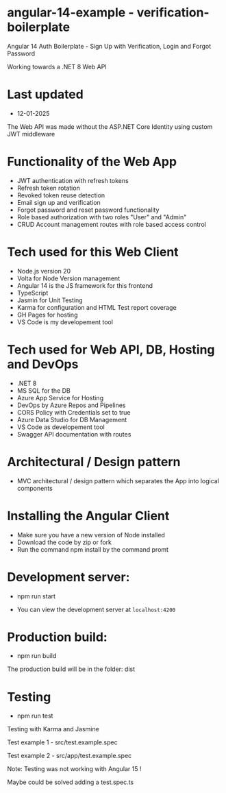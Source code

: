 # angular-14-example - verification-boilerplate

Angular 14 Auth Boilerplate - Sign Up with Verification, Login and Forgot Password

Working towards a .NET 8 Web API

# Last updated

- 12-01-2025

The Web API was made without the ASP.NET Core Identity using custom JWT middleware

# Functionality of the Web App

- JWT authentication with refresh tokens
- Refresh token rotation
- Revoked token reuse detection
- Email sign up and verification
- Forgot password and reset password functionality
- Role based authorization with two roles "User" and "Admin"
- CRUD Account management routes with role based access control

# Tech used for this Web Client

- Node.js version 20
- Volta for Node Version management
- Angular 14 is the JS framework for this frontend
- TypeScript
- Jasmin for Unit Testing
- Karma for configuration and HTML Test report coverage
- GH Pages for hosting
- VS Code is my developement tool

# Tech used for Web API, DB, Hosting and DevOps

- .NET 8
- MS SQL for the DB
- Azure App Service for Hosting
- DevOps by Azure Repos and Pipelines
- CORS Policy with Credentials set to true
- Azure Data Studio for DB Management
- VS Code as developement tool
- Swagger API documentation with routes

# Architectural / Design pattern

- MVC architectural / design pattern which separates the App into logical components 

# Installing the Angular Client

- Make sure you have a new version of Node installed
- Download the code by zip or fork
- Run the command npm install by the command promt

# Development server:

- npm run start

- You can view the development server at `localhost:4200`

# Production build:

- npm run build

The production build will be in the folder: dist

# Testing

- npm run test

Testing with Karma and Jasmine

Test example 1 - src/test.example.spec

Test example 2 - src/app/test.example.spec

Note: Testing was not working with Angular 15 !

Maybe could be solved adding a test.spec.ts





